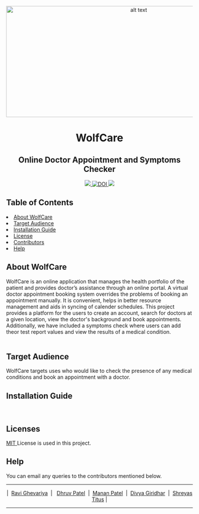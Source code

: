 <p align="center"><img src="https://github.com/divyagiridhar/SE-Group-25-WolfCare/blob/Divya/images/wolf3.jpeg" alt="alt text" width=700 height=300>
  
 <h1 align="center"> WolfCare </h1>
  
<h2 align="center"> Online Doctor Appointment and Symptoms Checker </h1>

<div align="center">
  <a href="https://github.com/divyagiridhar/SE-Group-25-WolfCare.git">
    <img src="https://img.shields.io/github/repo-size/divyagiridhar/SE-Group-25-WolfCare?color=brightgreen">
  </a>
  <a href="https://zenodo.org/badge/latestdoi/544594767">
    <img src="https://zenodo.org/badge/544594767.svg" alt="DOI">
  </a>
  <a href="https://github.com/divyagiridhar/SE-Group-25-WolfCare/blob/main/LICENSE">
    <img src="https://img.shields.io/github/license/divyagiridhar/SE-Group-25-WolfCare">
  </a>
</div>

<h2> Table of Contents </h2>
<li> 
<a href="#overview"> About WolfCare </a> 
</li>
<li> 
<a href="#target audience"> Target Audience </a> 
</li>
<li> 
<a href="#ig"> Installation Guide </a>
</li>
<li> 
<a href="#licenses"> License </a> 
</li>
<li> 
<a href="#cb"> Contributors </a>
</li>
<li> 
<a href="#help"> Help </a>
</li>

<h2 id = "overview"> About WolfCare </h2>

WolfCare is an online application that manages the health portfolio of the patient and provides doctor’s assistance through an online portal. A virtual doctor appointment booking system overrides the problems of booking an appointment manually. It is convenient, helps in better resource management and aids in syncing of calender schedules. This project provides a platform for the users to create an account, search for doctors at a given location, view the doctor's background and book appointments. Additionally, we have included a symptoms check where users can add theor test report values and view the results of a medical condition.  
<br>

<h2 id = "target audience"> Target Audience </h2>
WolfCare targets uses who would like to check the presence of any medical conditions and book an appointment with a doctor. 
<br>

<h2 id = "ig"> Installation Guide </h2>

<br>

<h2 id = "licenses"> Licenses </h2>
<a href="https://github.com/divyagiridhar/SE-Group-25-WolfCare/blob/main/LICENSE"> MIT </a> License is used in this project. 
<br>

<h2 id = "help"> Help </h2>
You can email any queries to the contributors mentioned below.
<br>

<hr>
  <p id="cb" align = "center">
  |&nbsp; <a href = "mailto: rghevar@ncsu.edu">Ravi Ghevariya</a> &nbsp;| &nbsp; <a href = "mailto: dpatel49@ncsu.edu">Dhruv Patel</a> &nbsp;|&nbsp; <a href = "mailto: mrpatel8@ncsu.edu">Manan Patel</a> &nbsp;|&nbsp; <a href = "mailto: divyagiridhar97@gmail.com">Divya Giridhar</a> &nbsp;|&nbsp; <a href = "mailto: shreyastitus@gmail.com">Shreyas Titus</a> |
  </p>
<hr>
